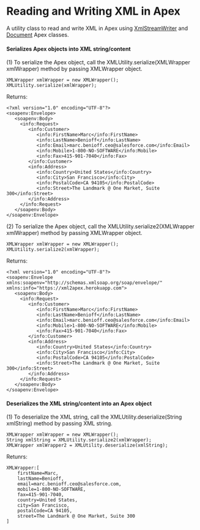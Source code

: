 # Reading and Writing XML in Apex
A utility class to read and write XML in Apex using <a href="https://developer.salesforce.com/docs/atlas.en-us.apexcode.meta/apexcode/apex_classes_xml_XmlStream_writer.htm" target="_blank" alt="XmlStreamWriter">XmlStreamWriter</a> and <a href="https://developer.salesforce.com/docs/atlas.en-us.apexcode.meta/apexcode/apex_classes_xml_dom_document.htm" target="_blank" alt="Document">Document</a> Apex classes.

#### Serializes Apex objects into XML string/content

(1) To serialize the Apex object, call the XMLUtility.serialize(XMLWrapper xmlWrapper) method by passing XMLWrapper object.

```
XMLWrapper xmlWrapper = new XMLWrapper();
XMLUtility.serialize(xmlWrapper);
```

Returns:

```
<?xml version="1.0" encoding="UTF-8"?>
<soapenv:Envelope>
   <soapenv:Body>
     <info:Request>
        <info:Customer>
           <info:FirstName>Marc</info:FirstName>
           <info:LastName>Benioff</info:LastName>
           <info:Email>marc.benioff.ceo@salesforce.com</info:Email>
           <info:Mobile>1-800-NO-SOFTWARE</info:Mobile>
           <info:Fax>415-901-7040</info:Fax>
        </info:Customer>
        <info:Address>
           <info:Country>United States</info:Country>
           <info:City>San Francisco</info:City>
           <info:PostalCode>CA 94105</info:PostalCode>
           <info:Street>The Landmark @ One Market, Suite 300</info:Street>
        </info:Address>
     </info:Request>
   </soapenv:Body>
</soapenv:Envelope>
```

(2) To serialize the Apex object, call the XMLUtility.serialize2(XMLWrapper xmlWrapper) method by passing XMLWrapper object.

```
XMLWrapper xmlWrapper = new XMLWrapper();
XMLUtility.serialize2(xmlWrapper);
```

Returns:

```
<?xml version="1.0" encoding="UTF-8"?>
<soapenv:Envelope xmlns:soapenv="http://schemas.xmlsoap.org/soap/envelope/" xmlns:info="https://xml2apex.herokuapp.com">
   <soapenv:Body>
     <info:Request>
        <info:Customer>
           <info:FirstName>Marc</info:FirstName>
           <info:LastName>Benioff</info:LastName>
           <info:Email>marc.benioff.ceo@salesforce.com</info:Email>
           <info:Mobile>1-800-NO-SOFTWARE</info:Mobile>
           <info:Fax>415-901-7040</info:Fax>
        </info:Customer>
        <info:Address>
           <info:Country>United States</info:Country>
           <info:City>San Francisco</info:City>
           <info:PostalCode>CA 94105</info:PostalCode>
           <info:Street>The Landmark @ One Market, Suite 300</info:Street>
        </info:Address>
     </info:Request>
   </soapenv:Body>
</soapenv:Envelope>
```

#### Deserializes the XML string/content into an Apex object

(1) To deserialize the XML string, call the XMLUtility.deserialize(String xmlString) method by passing XML string.

```
XMLWrapper xmlWrapper = new XMLWrapper();
String xmlString = XMLUtility.serialize2(xmlWrapper);
XMLWrapper xmlWrapper2 = XMLUtility.deserialize(xmlString);
```

Retunrs:

```
XMLWrapper:[
	firstName=Marc,
	lastName=Benioff,
	email=marc.benioff.ceo@salesforce.com,
	mobile=1-800-NO-SOFTWARE,
	fax=415-901-7040,
	country=United States, 
	city=San Francisco, 
	postalCode=CA 94105,
	street=The Landmark @ One Market, Suite 300
]
```
